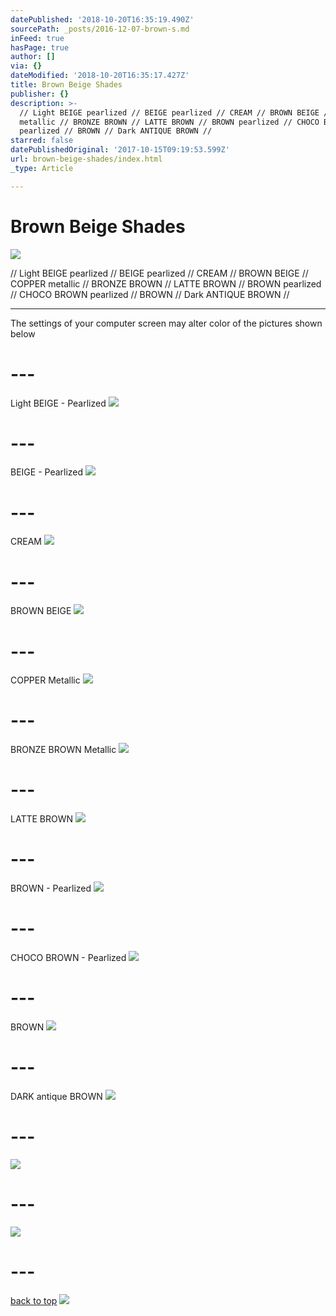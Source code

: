 ```yaml
---
datePublished: '2018-10-20T16:35:19.490Z'
sourcePath: _posts/2016-12-07-brown-s.md
inFeed: true
hasPage: true
author: []
via: {}
dateModified: '2018-10-20T16:35:17.427Z'
title: Brown Beige Shades
publisher: {}
description: >-
  // Light BEIGE pearlized // BEIGE pearlized // CREAM // BROWN BEIGE // COPPER
  metallic // BRONZE BROWN // LATTE BROWN // BROWN pearlized // CHOCO BROWN
  pearlized // BROWN // Dark ANTIQUE BROWN //
starred: false
datePublishedOriginal: '2017-10-15T09:19:53.599Z'
url: brown-beige-shades/index.html
_type: Article

---
```

# Brown Beige Shades
![](https://the-grid-user-content.s3-us-west-2.amazonaws.com/69ea679d-b657-432f-8a6d-6fce3632ea51.jpg)

// Light BEIGE pearlized // BEIGE pearlized // CREAM // BROWN BEIGE // COPPER metallic // BRONZE BROWN // LATTE BROWN // BROWN pearlized // CHOCO BROWN pearlized // BROWN // Dark ANTIQUE BROWN //

---

The settings of your computer screen may alter color of the pictures shown below

# ---

Light BEIGE - Pearlized
![](https://the-grid-user-content.s3-us-west-2.amazonaws.com/fc407e33-704a-42b8-87f8-44ff2935c1a1.jpg)

# ---

BEIGE - Pearlized
![](https://the-grid-user-content.s3-us-west-2.amazonaws.com/3476a7e6-5b76-481f-b18d-0699ef2033c6.jpg)

# ---

CREAM
![](https://the-grid-user-content.s3-us-west-2.amazonaws.com/23259755-6431-45bc-ab76-441780b77271.jpg)

# ---

BROWN BEIGE
![](https://the-grid-user-content.s3-us-west-2.amazonaws.com/25ca900f-536f-47d7-8880-92c49ceed1d5.jpg)

# ---

COPPER Metallic
![](https://the-grid-user-content.s3-us-west-2.amazonaws.com/71bf419f-e381-44ec-8485-b4333ffe8b76.jpg)

# ---

BRONZE BROWN Metallic
![](https://the-grid-user-content.s3-us-west-2.amazonaws.com/8e4163d8-20b5-4090-b320-ca5dd6c80fe7.jpg)

# ---

LATTE BROWN
![](https://the-grid-user-content.s3-us-west-2.amazonaws.com/bca5dbf2-4c74-46b2-963f-412dcecd2348.jpg)

# ---

BROWN - Pearlized
![](https://the-grid-user-content.s3-us-west-2.amazonaws.com/ee7d08f6-f54b-4e1b-8e5a-e4729f3793d6.jpg)

# ---

CHOCO BROWN - Pearlized
![](https://the-grid-user-content.s3-us-west-2.amazonaws.com/9acf8a06-1a27-4f58-b232-18076cd3b521.jpg)

# ---

BROWN
![](https://the-grid-user-content.s3-us-west-2.amazonaws.com/1ab3914d-dd40-4d82-be3f-31c008e60f8a.jpg)

# ---

DARK antique BROWN
![](https://the-grid-user-content.s3-us-west-2.amazonaws.com/dc2c56cb-1105-46f5-ade3-b235e148c405.jpg)

# ---
![](https://the-grid-user-content.s3-us-west-2.amazonaws.com/97123c6f-52ff-4509-8296-4ef5e7a56ea3.jpg)

# ---
![](https://the-grid-user-content.s3-us-west-2.amazonaws.com/0b969fb2-ab5e-4dab-8537-31a782c4758f.jpg)

# ---
[back to top][0]
![](https://the-grid-user-content.s3-us-west-2.amazonaws.com/a269d56e-6eba-4687-aef9-eac1c2b49e9d.jpg)

[0]: https://thegrid.ai/leather-colors/brown-beige-shades/